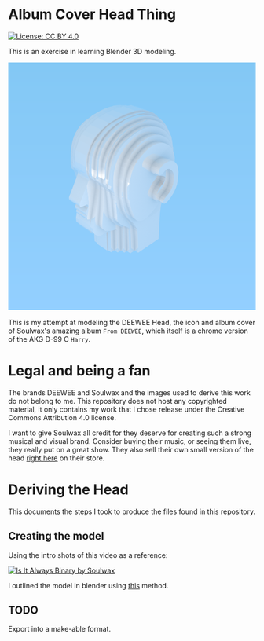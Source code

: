 # Album Cover Head Thing

[![License: CC BY 4.0](https://licensebuttons.net/l/by/4.0/80x15.png)](https://creativecommons.org/licenses/by/4.0/)

This is an exercise in learning Blender 3D modeling.

![A Render of the head](exports/render.png)

This is my attempt at modeling the DEEWEE Head,
the icon and album cover of Soulwax's amazing album `From DEEWEE`,
which itself is a chrome version of the AKG D-99 C `Harry`.

# Legal and being a fan

The brands DEEWEE and Soulwax and the images used to derive this work do not belong to me.
This repository does not host any copyrighted material,
it only contains my work that I chose release under the Creative Commons Attribution 4.0 license.

I want to give Soulwax all credit for they deserve for creating such a strong musical and visual brand.
Consider buying their music, or seeing them live, they really put on a great show.
They also sell their own small version of the head
[right here](https://store.soulwax.com/products/deewee-chrome-head-keyring) on their store.

# Deriving the Head

This documents the steps I took to produce the files found in this repository.

## Creating the model

Using the intro shots of this video as a reference:

[![Is It Always Binary by Soulwax](https://img.youtube.com/vi/aLnzrkVbHgs/0.jpg)](https://www.youtube.com/watch?v=aLnzrkVbHgs)

I outlined the model in blender using [this](https://en.wikibooks.org/wiki/Blender_3D:_Noob_to_Pro/Modeling_a_Wolf_from_Guide_Images) method.

## TODO

Export into a make-able format.
